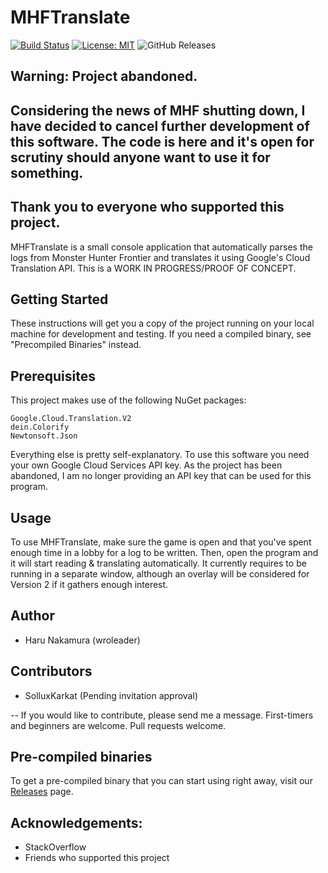 # MHFTranslate
[![Build Status](https://travis-ci.com/wroleader/MHFTranslate.svg?branch=master)](https://travis-ci.com/wroleader/MHFTranslate)   [![License: MIT](https://img.shields.io/badge/License-MIT-yellow.svg)](https://github.com/wroleader/MHFTranslate/blob/master/LICENSE) ![GitHub Releases](https://img.shields.io/github/downloads/wroleader/MHFTranslate/v0.0.2/total.svg)

## Warning: Project abandoned.

## Considering the news of MHF shutting down, I have decided to cancel further development of this software. The code is here and it's open for scrutiny should anyone want to use it for something. 

## Thank you to everyone who supported this project.

MHFTranslate is a small console application that automatically parses the logs from Monster Hunter Frontier and translates
it using Google's Cloud Translation API. This is a WORK IN PROGRESS/PROOF OF CONCEPT.

## Getting Started
These instructions will get you a copy of the project running on your local machine for development and testing. If you need a
compiled binary, see "Precompiled Binaries" instead.

## Prerequisites
This project makes use of the following NuGet packages:
```
Google.Cloud.Translation.V2
dein.Colorify
Newtonsoft.Json
```

Everything else is pretty self-explanatory. To use this software you need your own Google Cloud Services API key. As the project has been abandoned, I am no longer providing an API key that can be used for this program.

## Usage
To use MHFTranslate, make sure the game is open and that you've spent enough time in a lobby for a log to be written. Then, open the program and it will start reading & translating automatically. It currently requires to be running in a separate window, although an overlay will be considered for Version 2 if it gathers enough interest.

## Author
* Haru Nakamura (wroleader)

## Contributors
* SolluxKarkat (Pending invitation approval)


-- If you would like to contribute, please send me a message. 
First-timers and beginners are welcome. Pull requests welcome. 


## Pre-compiled binaries
To get a pre-compiled binary that you can start using right away, visit our [Releases](https://github.com/wroleader/MHFTranslate/releases) page.

## Acknowledgements:
* StackOverflow
* Friends who supported this project
